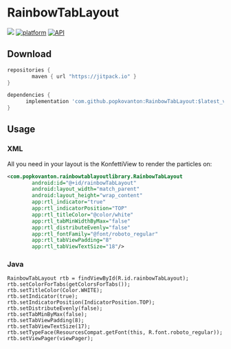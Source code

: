 # RainbowTabLayout
[![](https://jitpack.io/v/popkovanton/RainbowTabLayout.svg)](https://jitpack.io/#popkovanton/RainbowTabLayout)
[![platform](https://img.shields.io/badge/platform-Android-green.svg)](https://www.android.com)
[![API](https://img.shields.io/badge/API-14%2B-brightgreen.svg?style=flat)](https://android-arsenal.com/api?level=14)

## Download

```groovy
repositories {
        maven { url "https://jitpack.io" }
}

dependencies {
      implementation 'com.github.popkovanton:RainbowTabLayout:$latest_version'
}
```

## Usage


### XML

All you need in your layout is the KonfettiView to render the particles on:

```XML
<com.popkovanton.rainbowtablayoutlibrary.RainbowTabLayout
        android:id="@+id/rainbowTabLayout"
        android:layout_width="match_parent"
        android:layout_height="wrap_content"
        app:rtl_indicator="true"
        app:rtl_indicatorPosition="TOP"
        app:rtl_titleColor="@color/white"
        app:rtl_tabMinWidthByMax="false"
        app:rtl_distributeEvenly="false"
        app:rtl_fontFamily="@font/roboto_regular"
        app:rtl_tabViewPadding="8"
        app:rtl_tabViewTextSize="18"/>
```

### Java

```code
RainbowTabLayout rtb = findViewById(R.id.rainbowTabLayout);
rtb.setColorForTabs(getColorsForTabs());
rtb.setTitleColor(Color.WHITE);
rtb.setIndicator(true);
rtb.setIndicatorPosition(IndicatorPosition.TOP);
rtb.setDistributeEvenly(false);
rtb.setTabMinByMax(false);
rtb.setTabViewPadding(8);
rtb.setTabViewTextSize(17);
rtb.setTypeFace(ResourcesCompat.getFont(this, R.font.roboto_regular));
rtb.setViewPager(viewPager);
```